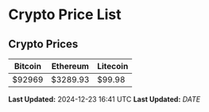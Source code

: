 # Crypto Price List

## Crypto Prices
| Bitcoin | Ethereum | Litecoin |
| ------- | -------- | -------- |
| $92969 | $3289.93 | $99.98 |
**Last Updated:** 2024-12-23 16:41 UTC
**Last Updated:** $DATE$
